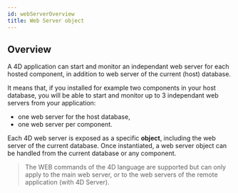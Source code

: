 ```yaml
---
id: webServerOverview
title: Web Server object
---
```


## Overview

A 4D application can start and monitor an independant web server for each hosted component, in addition to web server of the current (host) database. 

It means that, if you installed for example two components in your host database, you will be able to start and monitor up to 3 independant web servers from your application:

- one web server for the host database,
- one web server per component.

Each 4D web server is exposed as a specific **object**, including the web server of the current database. Once instantiated, a web server object can be handled from the current database or any component. 

> The WEB commands of the 4D language are supported but can only apply to the main web server, or to the web servers of the remote application (with 4D Server). 

